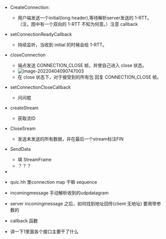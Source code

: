 * CreateConnection:
  * 用户端发送一个initial(long header),等待解析server发送的 1-RTT。（注，图中有一个双向的 1-RTT 不知为何意。）注意 callback
* setConnectionReadyCallback
  * 持续监听，当收到 initial 的时候会给 1-RTT。
* closeConnection
  * 端点发送 CONNECTION_CLOSE 帧，并使自己进入 close 状态。
  * ![image-20220404090747003](C:\Users\86187\AppData\Roaming\Typora\typora-user-images\image-20220404090747003.png)
  * 在 close 状态下，对于接受到的所有包 回复  CONNECTION_CLOSE 帧。
* setConnectionCloseCallback
  * 问问棍
* createStream
  * 获取流ID
* CloseSream
  *  发送未发送的所有数据，并在最后一个stream标注FIN
* SendData
  * 填 StreamFrame
  * ？？？
* 



* quic.hh 里connection map 干嘛 sequence
* incomingmessage 手动解析收到的udpdatagram
* server incomingmessage 之后，如何找到地址回传(client 无地址) 要用带参数的
* callback 函数
* 讲一下1里面各个接口主要干了什么